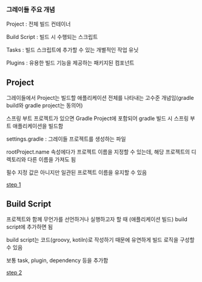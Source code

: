 ### 그레이들 주요 개념

Project : 전체 빌드 컨테이너

Build Script : 빌드 시 수행되는 스크립트

Tasks : 빌드 스크립트에 추가할 수 있는 개별적인 작업 유닛

Plugins : 유용한 빌드 기능을 제공하는 패키지된 컴포넌트

## Project

그레이들에서 Project는 빌드할 애플리케이션 전체를 나타내는 고수준 개념임(gradle build와 gradle project는 동의어)

스프링 부트 프로젝트가 있으면 Gradle Project에 포함되어 gradle 빌드 시 스프링 부트 애플리케이션을 빌드함

settings.gradle : 그레이들 프로젝트를 생성하는 파일

rootProject.name 속성에다가 프로젝트 이름을 지정할 수 있는데, 해당 프로젝트의 디렉토리와 다른 이름을 가져도 됨

필수 지정 값은 아니지만 일관된 프로젝트 이름을 유지할 수 있음

[step 1](../step-by-step/1.gradle-project)

## Build  Script 

프로젝트와 함께 무언가를 선언하거나 실행하고자 할 때 (애플리케이션 빌드) build script에 추가하면 됨

build script는 코드(groovy, kotiln)로 작성하기 때문에 유연하게 빌드 로직을 구성할 수 있음

보통 task, plugin, dependency 등을 추가함

[step 2](../step-by-step/2.build-script)

